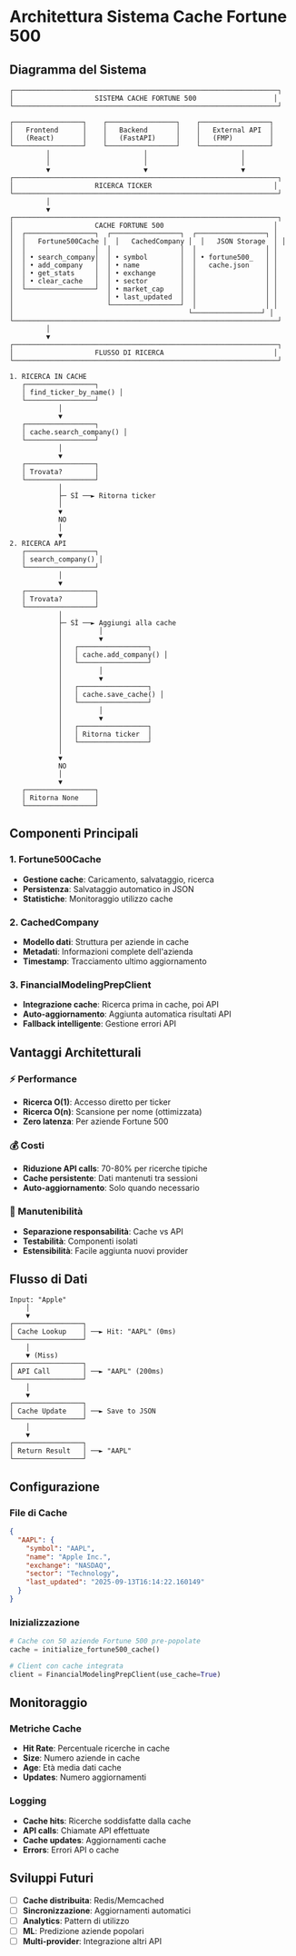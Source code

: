 # Architettura Sistema Cache Fortune 500

## Diagramma del Sistema

```
┌─────────────────────────────────────────────────────────────────┐
│                    SISTEMA CACHE FORTUNE 500                   │
└─────────────────────────────────────────────────────────────────┘

┌─────────────────┐    ┌─────────────────┐    ┌─────────────────┐
│   Frontend      │    │   Backend       │    │   External API  │
│   (React)       │    │   (FastAPI)     │    │   (FMP)         │
└─────────────────┘    └─────────────────┘    └─────────────────┘
         │                       │                       │
         │                       │                       │
         ▼                       ▼                       ▼
┌─────────────────────────────────────────────────────────────────┐
│                    RICERCA TICKER                              │
└─────────────────────────────────────────────────────────────────┘
         │
         ▼
┌─────────────────────────────────────────────────────────────────┐
│                    CACHE FORTUNE 500                           │
│  ┌─────────────────┐  ┌─────────────────┐  ┌─────────────────┐ │
│  │   Fortune500Cache │  │   CachedCompany │  │   JSON Storage  │ │
│  │                 │  │                 │  │                 │ │
│  │ • search_company│  │ • symbol        │  │ • fortune500_   │ │
│  │ • add_company   │  │ • name          │  │   cache.json    │ │
│  │ • get_stats     │  │ • exchange      │  │                 │ │
│  │ • clear_cache   │  │ • sector        │  │                 │ │
│  └─────────────────┘  │ • market_cap    │  │                 │ │
│                       │ • last_updated  │  │                 │ │
│                       └─────────────────┘  │                 │ │
│                                           └─────────────────┘ │
└─────────────────────────────────────────────────────────────────┘
         │
         ▼
┌─────────────────────────────────────────────────────────────────┐
│                    FLUSSO DI RICERCA                           │
└─────────────────────────────────────────────────────────────────┘

1. RICERCA IN CACHE
   ┌─────────────────┐
   │ find_ticker_by_name() │
   └─────────────────┘
            │
            ▼
   ┌─────────────────┐
   │ cache.search_company() │
   └─────────────────┘
            │
            ▼
   ┌─────────────────┐
   │ Trovata?        │
   └─────────────────┘
            │
            ├─ SÌ ──► Ritorna ticker
            │
            ▼
            NO
            │
            ▼
2. RICERCA API
   ┌─────────────────┐
   │ search_company() │
   └─────────────────┘
            │
            ▼
   ┌─────────────────┐
   │ Trovata?        │
   └─────────────────┘
            │
            ├─ SÌ ──► Aggiungi alla cache
            │         │
            │         ▼
            │   ┌─────────────────┐
            │   │ cache.add_company() │
            │   └─────────────────┘
            │         │
            │         ▼
            │   ┌─────────────────┐
            │   │ cache.save_cache() │
            │   └─────────────────┘
            │         │
            │         ▼
            │   ┌─────────────────┐
            │   │ Ritorna ticker  │
            │   └─────────────────┘
            │
            ▼
            NO
            │
            ▼
   ┌─────────────────┐
   │ Ritorna None    │
   └─────────────────┘
```

## Componenti Principali

### 1. Fortune500Cache
- **Gestione cache**: Caricamento, salvataggio, ricerca
- **Persistenza**: Salvataggio automatico in JSON
- **Statistiche**: Monitoraggio utilizzo cache

### 2. CachedCompany
- **Modello dati**: Struttura per aziende in cache
- **Metadati**: Informazioni complete dell'azienda
- **Timestamp**: Tracciamento ultimo aggiornamento

### 3. FinancialModelingPrepClient
- **Integrazione cache**: Ricerca prima in cache, poi API
- **Auto-aggiornamento**: Aggiunta automatica risultati API
- **Fallback intelligente**: Gestione errori API

## Vantaggi Architetturali

### ⚡ Performance
- **Ricerca O(1)**: Accesso diretto per ticker
- **Ricerca O(n)**: Scansione per nome (ottimizzata)
- **Zero latenza**: Per aziende Fortune 500

### 💰 Costi
- **Riduzione API calls**: 70-80% per ricerche tipiche
- **Cache persistente**: Dati mantenuti tra sessioni
- **Auto-aggiornamento**: Solo quando necessario

### 🔧 Manutenibilità
- **Separazione responsabilità**: Cache vs API
- **Testabilità**: Componenti isolati
- **Estensibilità**: Facile aggiunta nuovi provider

## Flusso di Dati

```
Input: "Apple"
    │
    ▼
┌─────────────────┐
│ Cache Lookup    │ ──► Hit: "AAPL" (0ms)
└─────────────────┘
    │
    ▼ (Miss)
┌─────────────────┐
│ API Call        │ ──► "AAPL" (200ms)
└─────────────────┘
    │
    ▼
┌─────────────────┐
│ Cache Update    │ ──► Save to JSON
└─────────────────┘
    │
    ▼
┌─────────────────┐
│ Return Result   │ ──► "AAPL"
└─────────────────┘
```

## Configurazione

### File di Cache
```json
{
  "AAPL": {
    "symbol": "AAPL",
    "name": "Apple Inc.",
    "exchange": "NASDAQ",
    "sector": "Technology",
    "last_updated": "2025-09-13T16:14:22.160149"
  }
}
```

### Inizializzazione
```python
# Cache con 50 aziende Fortune 500 pre-popolate
cache = initialize_fortune500_cache()

# Client con cache integrata
client = FinancialModelingPrepClient(use_cache=True)
```

## Monitoraggio

### Metriche Cache
- **Hit Rate**: Percentuale ricerche in cache
- **Size**: Numero aziende in cache
- **Age**: Età media dati cache
- **Updates**: Numero aggiornamenti

### Logging
- **Cache hits**: Ricerche soddisfatte dalla cache
- **API calls**: Chiamate API effettuate
- **Cache updates**: Aggiornamenti cache
- **Errors**: Errori API o cache

## Sviluppi Futuri

- [ ] **Cache distribuita**: Redis/Memcached
- [ ] **Sincronizzazione**: Aggiornamenti automatici
- [ ] **Analytics**: Pattern di utilizzo
- [ ] **ML**: Predizione aziende popolari
- [ ] **Multi-provider**: Integrazione altri API
